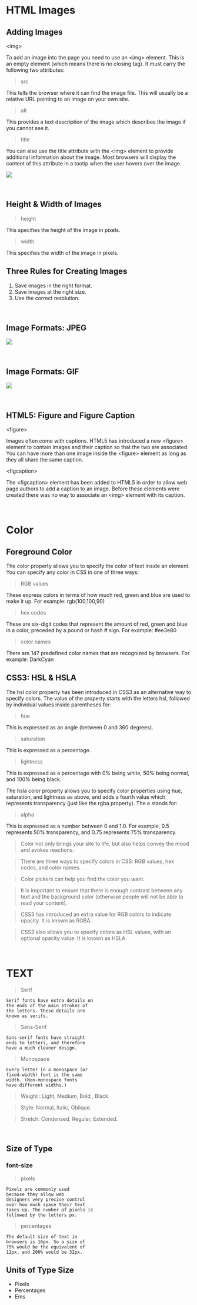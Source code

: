 # HTML Images

## Adding Images

<img\>

To add an image into the page
you need to use an <img\>
element. This is an empty
element (which means there is
no closing tag). It must carry the
following two attributes:

> src

This tells the browser where
it can find the image file. This
will usually be a relative URL
pointing to an image on your
own site.

> alt

This provides a text description
of the image which describes the
image if you cannot see it.

> title

You can also use the title
attribute with the <img\> element
to provide additional information
about the image. Most browsers
will display the content of this
attribute in a tootip when the
user hovers over the image.

![](https://d2h0cx97tjks2p.cloudfront.net/blogs/wp-content/uploads/sites/2/2020/07/html-images-df.jpg)

<br>

## Height & Width of Images

> height

This specifies the height of the
image in pixels.

> width

This specifies the width of the
image in pixels.

## Three Rules for Creating Images

1. Save images in the right format.
2. Save images at the right size.
3. Use the correct resolution.

<br>

## Image Formats: JPEG

![](https://www.remosoftware.com/info/wp-content/uploads/2018/03/JPG-vs-JPEG.jpg)

<br>

## Image Formats: GIF

![](https://encrypted-tbn0.gstatic.com/images?q=tbn:ANd9GcQpzCxTI65ear0PEXQS8Yeh2a5MURjGLPPY0g&usqp=CAU)

<br>

## HTML5: Figure and Figure Caption

<figure\>

Images often come with
captions. HTML5 has introduced
a new <figure\> element to
contain images and their caption
so that the two are associated.
You can have more than one
image inside the <figure\>
element as long as they all share
the same caption.

<figcaption\>

The <figcaption\> element has
been added to HTML5 in order
to allow web page authors to add
a caption to an image.
Before these elements were
created there was no way to
associate an <img\> element with
its caption.

<br>

# Color 

## Foreground Color

The color property allows you
to specify the color of text inside
an element. You can specify any
color in CSS in one of three ways:

> RGB values

These express colors in terms
of how much red, green and
blue are used to make it up. For
example: rgb(100,100,90)

> hex codes

These are six-digit codes that
represent the amount of red,
green and blue in a color,
preceded by a pound or hash #
sign. For example: #ee3e80

> color names

There are 147 predefined color
names that are recognized
by browsers. For example:
DarkCyan

## CSS3: HSL & HSLA

The hsl color property has
been introduced in CSS3 as an
alternative way to specify colors.
The value of the property starts
with the letters hsl, followed
by individual values inside
parentheses for:

> hue

This is expressed as an angle
(between 0 and 360 degrees).

> saturation

This is expressed as a
percentage.

> lightness

This is expressed as a
percentage with 0% being white,
50% being normal, and 100%
being black.

The hsla color property allows
you to specify color properties
using hue, saturation, and
lightness as above, and adds a
fourth value which represents
transparency (just like the rgba
property). The a stands for:

> alpha

This is expressed as a
number between 0 and 1.0.
For example, 0.5 represents
50% transparency, and 0.75
represents 75% transparency.

> Color not only brings your site to life, but also helps
convey the mood and evokes reactions.

> There are three ways to specify colors in CSS:
RGB values, hex codes, and color names.

> Color pickers can help you find the color you want.

> It is important to ensure that there is enough contrast
between any text and the background color (otherwise
people will not be able to read your content).

> CSS3 has introduced an extra value for RGB colors to
indicate opacity. It is known as RGBA.

> CSS3 also allows you to specify colors as HSL values,
with an optional opacity value. It is known as HSLA.

<br>

# TEXT

> Serif 

    Serif fonts have extra details on
    the ends of the main strokes of
    the letters. These details are
    known as serifs.

> Sans-Serif

    Sans-serif fonts have straight
    ends to letters, and therefore
    have a much cleaner design.

> Monospace

    Every letter in a monospace (or
    fixed-width) font is the same
    width. (Non-monospace fonts
    have different widths.)


> Weight :  Light, Medium, Bold , Black     

> Style: Normal, Italic, Oblique.

> Stretch: Condensed, Regular, Extended.

<br>

## Size of Type

### font-size

> pixels

    Pixels are commonly used
    because they allow web
    designers very precise control
    over how much space their text
    takes up. The number of pixels is
    followed by the letters px.


> percentages

    The default size of text in
    browsers is 16px. So a size of
    75% would be the equivalent of
    12px, and 200% would be 32px.


## Units of Type Size

* Pixels
* Percentages 
* Ems